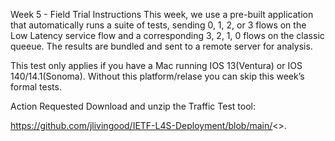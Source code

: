 Week 5 - Field Trial Instructions
This week, we use a pre-built application that automatically runs a suite of tests, sending 0, 1, 2, or 3 flows on the Low Latency service flow and a corresponding 3, 2, 1, 0 flows on the classic queeue.  The results are bundled and sent to a remote server for analysis.   

This test only applies if you have a Mac running IOS 13(Ventura) or IOS 140/14.1(Sonoma). Without this platform/relase you can skip this week’s formal tests.

Action Requested
Download and unzip the Traffic Test tool:

https://github.com/jlivingood/IETF-L4S-Deployment/blob/main/<>.

